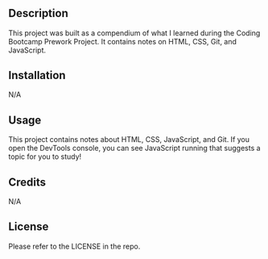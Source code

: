 # <Your-Project-Title>

## Description

This project was built as a compendium of what I learned during the Coding Bootcamp Prework Project. It contains notes on HTML, CSS, Git, and JavaScript.

## Installation

N/A

## Usage

This project contains notes about HTML, CSS, JavaScript, and Git.  If you open the DevTools console, you can see JavaScript running that suggests a topic for you to study!

## Credits

N/A

## License

Please refer to the LICENSE in the repo.
